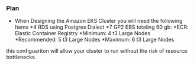 ### Plan

* When Designing the Amazon EKS Cluster you will need the following Items
	*4 RDS using Postgres Dialect
	*7 GP2 EBS totaling 60 gb:
	*ECR: Elastic Container Registry
	*Minimum: 4 t3 Large Nodes
	*Recommended: 5 t3 Large Nodes
	*Maximum: 6 t3 Large Nodes

this configuariton will allow your cluster to run without the risk of resource bottlenecks. 
